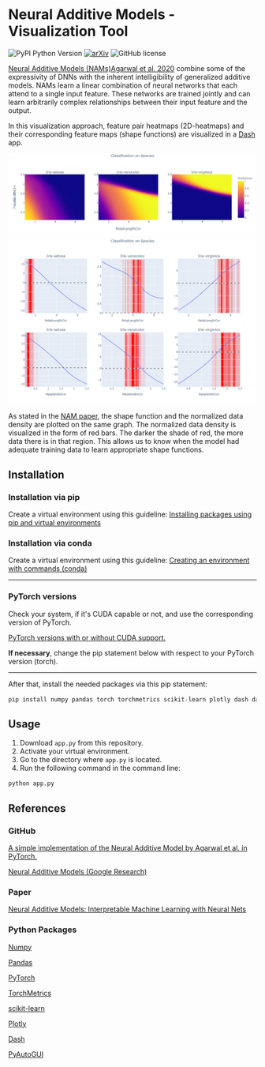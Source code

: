 # Neural Additive Models - Visualization Tool

![PyPI Python Version](https://img.shields.io/badge/python-3.8-blue)
[![arXiv](https://img.shields.io/badge/arXiv-2004.13912-b31b1b.svg)](https://arxiv.org/abs/2004.13912)
![GitHub license](https://img.shields.io/github/license/matgege/nam-visualization)

[Neural Additive Models (NAMs)](https://neural-additive-models.github.io/)[Agarwal et al. 2020](https://arxiv.org/abs/2004.13912) combine some of the expressivity of DNNs with the inherent intelligibility of generalized additive models. NAMs learn a linear combination of neural networks that each attend to a single input feature. These networks are trained jointly and can learn arbitrarily complex relationships between their input feature and the output.

In this visualization approach, feature pair heatmaps (2D-heatmaps) and their corresponding feature maps (shape functions) are visualized in a [Dash](https://plotly.com/dash/) app.

![iris_heatmaps](https://github.com/matgege/nam-visualization/blob/main/iris_heatmaps.png)
![iris_feature_maps](https://github.com/matgege/nam-visualization/blob/main/iris_feature_maps.png)

As stated in the [NAM paper](https://arxiv.org/abs/2004.13912), the shape function and the normalized data density are plotted on the same graph.
The normalized data density is visualized in the form of red bars.
The darker the shade of red, the more data there is in that region. This allows us to know when the
model had adequate training data to learn appropriate shape functions.

## Installation
### Installation via pip
Create a virtual environment using this guideline:
[Installing packages using pip and virtual environments](https://packaging.python.org/en/latest/guides/installing-using-pip-and-virtual-environments/)

### Installation via conda
Create a virtual environment using this guideline:
[Creating an environment with commands (conda)](https://conda.io/projects/conda/en/latest/user-guide/tasks/manage-environments.html)

---
### PyTorch versions
Check your system, if it's CUDA capable or not, and use the corresponding version of PyTorch.

[PyTorch versions with or without CUDA support.](https://pytorch.org/get-started/locally/)

**If necessary**, change the pip statement below with respect to your PyTorch version (torch).

---
After that, install the needed packages via this pip statement:
```python
pip install numpy pandas torch torchmetrics scikit-learn plotly dash dash_daq dash-extensions pyautogui
```

## Usage
1. Download `app.py` from this repository.
2. Activate your virtual environment.
3. Go to the directory where `app.py` is located. 
4. Run the following command in the command line:
```python
python app.py
```

## References
### GitHub
[A simple implementation of the Neural Additive Model by Agarwal et al. in PyTorch.](https://github.com/CursedSeraphim/NAM-torch)

[Neural Additive Models (Google Research)](https://github.com/AmrMKayid/nam)

### Paper
[Neural Additive Models: Interpretable Machine Learning with Neural Nets](https://arxiv.org/abs/2004.13912)

### Python Packages
[Numpy](https://numpy.org/)

[Pandas](https://pandas.pydata.org/)

[PyTorch](https://pytorch.org/)

[TorchMetrics](https://torchmetrics.readthedocs.io/en/latest/)

[scikit-learn](https://scikit-learn.org/stable/)

[Plotly](https://plotly.com/python/)

[Dash](https://dash.plotly.com/)

[PyAutoGUI](https://pyautogui.readthedocs.io/en/latest/)
